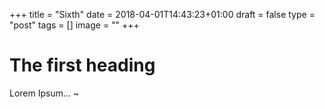 +++
title = "Sixth"
date = 2018-04-01T14:43:23+01:00
draft = false
type = "post"
tags = []
image = ""
+++

# The first heading

Lorem Ipsum...
~               
